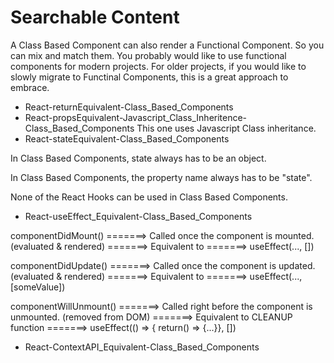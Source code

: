 # Searchable Content
A Class Based Component can also render a Functional Component. So you can mix and match them. You probably would like to use functional components for modern projects. For older projects, if you would like to slowly migrate to Functinal Components, this is a great approach to embrace.

- React-returnEquivalent-Class_Based_Components
- React-propsEquivalent-Javascript_Class_Inheritence-Class_Based_Components
This one uses Javascript Class inheritance.
- React-stateEquivalent-Class_Based_Components

In Class Based Components, state always has to be an object.

In Class Based Components, the property name always has to be "state".

None of the React Hooks can be used in Class Based Components.

- React-useEffect_Equivalent-Class_Based_Components

componentDidMount() =======> Called once the component is mounted. (evaluated & rendered) =======> Equivalent to =======> useEffect(..., [])

componentDidUpdate() =======> Called once the component is updated. (evaluated & rendered) =======> Equivalent to =======> useEffect(..., [someValue])

componentWillUnmount() =======> Called right before the component is unmounted. (removed from DOM) =======> Equivalent to CLEANUP function =======> useEffect(() => { return() => {...}}, [])

- React-ContextAPI_Equivalent-Class_Based_Components
